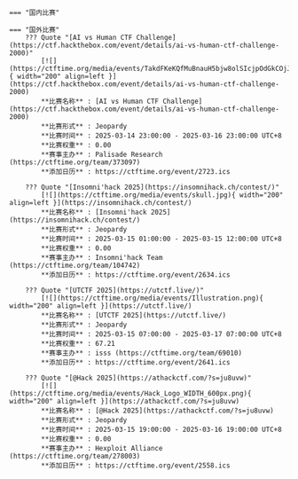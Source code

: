     === "国内比赛"
    
    === "国外比赛"
        ??? Quote "[AI vs Human CTF Challenge](https://ctf.hackthebox.com/event/details/ai-vs-human-ctf-challenge-2000)"  
            [![](https://ctftime.org/media/events/TakdFKeKQfMuBnauH5bjw8olSIcjpOdGkCOjJ3Mn.png){ width="200" align=left }](https://ctf.hackthebox.com/event/details/ai-vs-human-ctf-challenge-2000)  
            **比赛名称** : [AI vs Human CTF Challenge](https://ctf.hackthebox.com/event/details/ai-vs-human-ctf-challenge-2000)  
            **比赛形式** : Jeopardy  
            **比赛时间** : 2025-03-14 23:00:00 - 2025-03-16 23:00:00 UTC+8  
            **比赛权重** : 0.00  
            **赛事主办** : Palisade Research (https://ctftime.org/team/373097)  
            **添加日历** : https://ctftime.org/event/2723.ics  
            
        ??? Quote "[Insomni'hack 2025](https://insomnihack.ch/contest/)"  
            [![](https://ctftime.org/media/events/skull.jpg){ width="200" align=left }](https://insomnihack.ch/contest/)  
            **比赛名称** : [Insomni'hack 2025](https://insomnihack.ch/contest/)  
            **比赛形式** : Jeopardy  
            **比赛时间** : 2025-03-15 01:00:00 - 2025-03-15 12:00:00 UTC+8  
            **比赛权重** : 0.00  
            **赛事主办** : Insomni'hack Team (https://ctftime.org/team/104742)  
            **添加日历** : https://ctftime.org/event/2634.ics  
            
        ??? Quote "[UTCTF 2025](https://utctf.live/)"  
            [![](https://ctftime.org/media/events/Illustration.png){ width="200" align=left }](https://utctf.live/)  
            **比赛名称** : [UTCTF 2025](https://utctf.live/)  
            **比赛形式** : Jeopardy  
            **比赛时间** : 2025-03-15 07:00:00 - 2025-03-17 07:00:00 UTC+8  
            **比赛权重** : 67.21  
            **赛事主办** : isss (https://ctftime.org/team/69010)  
            **添加日历** : https://ctftime.org/event/2641.ics  
            
        ??? Quote "[@Hack 2025](https://athackctf.com/?s=ju8uvw)"  
            [![](https://ctftime.org/media/events/Hack_Logo_WIDTH_600px.png){ width="200" align=left }](https://athackctf.com/?s=ju8uvw)  
            **比赛名称** : [@Hack 2025](https://athackctf.com/?s=ju8uvw)  
            **比赛形式** : Jeopardy  
            **比赛时间** : 2025-03-15 19:00:00 - 2025-03-16 19:00:00 UTC+8  
            **比赛权重** : 0.00  
            **赛事主办** : Hexploit Alliance (https://ctftime.org/team/278003)  
            **添加日历** : https://ctftime.org/event/2558.ics  
            